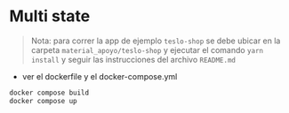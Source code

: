 # Multi state

> Nota: para correr la app de ejemplo `teslo-shop` se debe ubicar en la carpeta `material_apoyo/teslo-shop` y ejecutar el comando `yarn install` y seguir las instrucciones del archivo `README.md`

- ver el dockerfile y el docker-compose.yml

```bash
docker compose build
docker compose up
```
